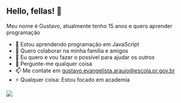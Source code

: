 ## Hello, fellas! 👋

 Meu nome é Gustavo, atualmente tenho 15 anos e quero aprender programação

- 🌱 Estou aprendendo programação em JavaScript
- 👯 Quero colaborar na minha família e amigos
- 🤔 Eu quero e vou fazer o possível para ajudar os outros
- 💬 Pergunte-me qualquer coisa
- 📫 Me contate em gustavo.evangelista.araujo@escola.pr.gov.br
- ⚡ Qualquer coisa: Estou focado em academia

![](https://tenor.com/pt-BR/view/man-standing-gif-20655812)
